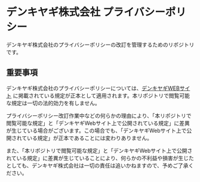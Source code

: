 # デンキヤギ株式会社 プライバシーポリシー

デンキヤギ株式会社のプライバシーポリシーの改訂を管理するためのリポジトリです。

## 重要事項

デンキヤギ株式会社のプライバシーポリシーについては、[デンキヤギWEBサイト](https://denkiyagi.jp/privacy_policy.html) に掲載されている規定が正本として適用されます。本リポジトリで閲覧可能な規定は一切の法的効力を有しません。

プライバシーポリシー改訂作業中などの何らかの理由により、「本リポジトリで閲覧可能な規定」と「デンキヤギWebサイト上で公開されている規定」に差異が生じている場合がございます。この場合でも、「デンキヤギWebサイト上で公開されている規定」が正本であることには変わりありません。

また、「本リポジトリで閲覧可能な規定」と「デンキヤギWebサイト上で公開されている規定」に差異が生じていることにより、何らかの不利益や損害が生じたとしても、デンキヤギ株式会社は一切の責任は追いかねますので、予めご了承ください。
